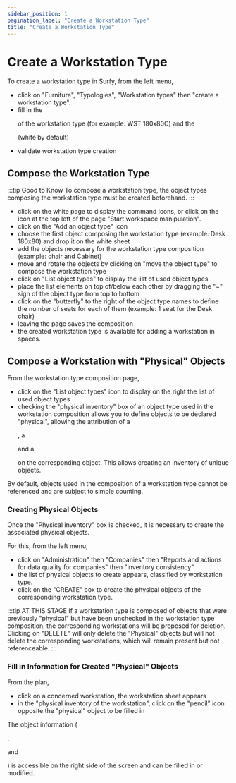 ```yaml
---
sidebar_position: 1
pagination_label: "Create a Workstation Type"
title: "Create a Workstation Type"
---
```

# Create a Workstation Type

<Youtube code="LnfxN4AeOYo"/>


To create a workstation type in Surfy, from the left menu, 

-   click on "Furniture", "Typologies", "Workstation types" then "create a workstation type".
-   fill in the <P code="workplaceType:name" /> of the workstation type (for example: WST 180x80C) and the <P code="workplaceType:color" /> (white by default)
-   validate workstation type creation

## Compose the Workstation Type
 
:::tip Good to Know
To compose a workstation type, the object types composing the workstation type must be created beforehand.
:::

 -  click on the white page to display the command icons, or click on the icon at the top left of the page "Start workspace manipulation".
 -  click on the "Add an object type" icon
 -  choose the first object composing the workstation type (example: Desk 180x80) and drop it on the white sheet
 -  add the objects necessary for the workstation type composition (example: chair and Cabinet)
-   move and rotate the objects by clicking on "move the object type" to compose the workstation type
-   click on "List object types" to display the list of used object types
-   place the list elements on top of/below each other by dragging the "=" sign of the object type from top to bottom
 -  click on the "butterfly" to the right of the object type names to define the number of seats for each of them (example: 1 seat for the Desk chair)
 -  leaving the page saves the composition
 -  the created workstation type is available for adding a workstation in spaces.


## Compose a Workstation with "Physical" Objects

From the workstation type composition page,

-   click on the "List object types" icon to display on the right the list of used object types
-   checking the "physical inventory" box of an object type used in the workstation composition allows you to define objects to be declared "physical", allowing the attribution of a <P code="item:reference" />, a <P code="item:code" /> and a <P code="item:purchaseDate" /> on the corresponding object. This allows creating an inventory of unique objects.

By default, objects used in the composition of a workstation type cannot be referenced and are subject to simple counting.

### Creating Physical Objects

Once the "Physical inventory" box is checked, it is necessary to create the associated physical objects.

For this, from the left menu,

-   click on "Administration" then "Companies" then "Reports and actions for data quality for companies" then "inventory consistency"
-   the list of physical objects to create appears, classified by workstation type.
-   click on the "CREATE" box to create the physical objects of the corresponding workstation type.

:::tip AT THIS STAGE
If a workstation type is composed of objects that were previously "physical" but have been unchecked in the workstation type composition, the corresponding workstations will be proposed for deletion.<br />
Clicking on "DELETE" will only delete the "Physical" objects but will not delete the corresponding workstations, which will remain present but not referenceable.
:::

### Fill in Information for Created "Physical" Objects

From the plan, 

-   click on a concerned workstation, the workstation sheet appears
-   in the "physical inventory of the workstation", click on the "pencil" icon opposite the "physical" object to be filled in

The object information (<P code="item:reference" />, <P code="item:code" /> and <P code="item:purchaseDate" />) is accessible on the right side of the screen and can be filled in or modified.